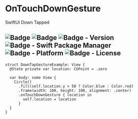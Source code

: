 # OnTouchDownGesture
SwiftUI Down Tapped

![Badge](https://img.shields.io/badge/swift-white.svg?style=flat-square&logo=Swift)
![Badge](https://img.shields.io/badge/SwiftUI-001b87.svg?style=flat-square&logo=Swift&logoColor=black)
![Badge - Version](https://img.shields.io/badge/Version-0.5.0-1177AA?style=flat-square)
![Badge - Swift Package Manager](https://img.shields.io/badge/SPM-compatible-orange?style=flat-square)
![Badge - Platform](https://img.shields.io/badge/platform-mac_12|ios_13|watchos_6|macOS_10_15-yellow?style=flat-square)
![Badge - License](https://img.shields.io/badge/license-MIT-black?style=flat-square)  
---

```
struct DownTapGestureExample: View {
  @State private var location: CGPoint = .zero
  
  var body: some View {
    Circle()
      .fill(self.location.y > 50 ? Color.blue : Color.red)
      .frame(width: 100, height: 100, alignment: .center)
      .onTouchDownGesture { location in
        self.location = location
      }
  }
}
```
